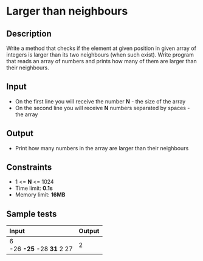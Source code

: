 # Larger than neighbours

## Description
Write a method that checks if the element at given position in given array of integers is larger than its two neighbours (when such exist).
Write program that reads an array of numbers and prints how many of them are larger than their neighbours.

## Input
- On the first line you will receive the number **N** - the size of the array
- On the second line you will receive **N** numbers separated by spaces - the array

## Output
- Print how many numbers in the array are larger than their neighbours

## Constraints
- 1 <= **N** <= 1024
- Time limit: **0.1s**
- Memory limit: **16MB**

## Sample tests

| Input | Output |
|:------|:-------|
| 6<br>-26 **-25** -28 **31** 2 27 | 2 |